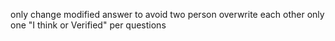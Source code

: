 only change modified answer to avoid two person overwrite each other
only one "I think or Verified" per questions